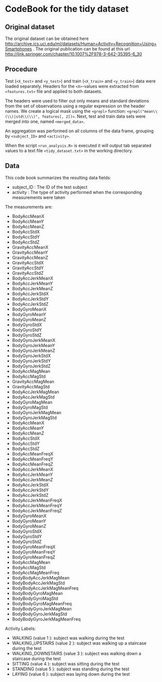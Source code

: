 # CodeBook for the tidy dataset

## Original dataset
The original dataset can be obtained here http://archive.ics.uci.edu/ml/datasets/Human+Activity+Recognition+Using+Smartphones . The original publication can be found at this url http://link.springer.com/chapter/10.1007%2F978-3-642-35395-6_30

## Procedure
Test (`<X_test>` and `<y_test>`) and train (`<X_train>` and `<y_train>`) data were loaded separately. 
Headers for the `<X>`-values were extracted from `<features.txt>` file and applied to both datasets.

The headers were used to filter out only means and standard deviations from the set of observations using a regular expression on the header names. 
We create a logical mask using the `<grepl>` function: `<grepl("mean\\(\\)|std\\(\\)", features[, 2])>`. 
Next, test and train data sets were merged into one, named `<merged_data>`. 

An aggregation was performed on all columns of the data frame, grouping by `<subject_ID>` and `<activity>`. 


When the script `<run_analysis.R>` is executed it will output tab separated values to a text file `<tidy_dataset.txt>` in the working directory.


## Data
This code book summarizes the resulting data fields:
* subject_ID : The ID of the test subject 
*  activity : The type of activity performed when the corresponding measurements were taken 

The measurements are:
* BodyAccMeanX
* BodyAccMeanY
* BodyAccMeanZ
* BodyAccStdX
* BodyAccStdY
* BodyAccStdZ
* GravityAccMeanX
* GravityAccMeanY
* GravityAccMeanZ
* GravityAccStdX
* GravityAccStdY
* GravityAccStdZ
* BodyAccJerkMeanX
* BodyAccJerkMeanY
* BodyAccJerkMeanZ
* BodyAccJerkStdX
* BodyAccJerkStdY
* BodyAccJerkStdZ
* BodyGyroMeanX
* BodyGyroMeanY
* BodyGyroMeanZ
* BodyGyroStdX
* BodyGyroStdY
* BodyGyroStdZ
* BodyGyroJerkMeanX
* BodyGyroJerkMeanY
* BodyGyroJerkMeanZ
* BodyGyroJerkStdX
* BodyGyroJerkStdY
* BodyGyroJerkStdZ
* BodyAccMagMean
* BodyAccMagStd
* GravityAccMagMean
* GravityAccMagStd
* BodyAccJerkMagMean
* BodyAccJerkMagStd
* BodyGyroMagMean
* BodyGyroMagStd
* BodyGyroJerkMagMean
* BodyGyroJerkMagStd
* BodyAccMeanX
* BodyAccMeanY
* BodyAccMeanZ
* BodyAccStdX
* BodyAccStdY
* BodyAccStdZ
* BodyAccMeanFreqX
* BodyAccMeanFreqY
* BodyAccMeanFreqZ
* BodyAccJerkMeanX
* BodyAccJerkMeanY
* BodyAccJerkMeanZ
* BodyAccJerkStdX
* BodyAccJerkStdY
* BodyAccJerkStdZ
* BodyAccJerkMeanFreqX
* BodyAccJerkMeanFreqY
* BodyAccJerkMeanFreqZ
* BodyGyroMeanX
* BodyGyroMeanY
* BodyGyroMeanZ
* BodyGyroStdX
* BodyGyroStdY
* BodyGyroStdZ
* BodyGyroMeanFreqX
* BodyGyroMeanFreqY
* BodyGyroMeanFreqZ
* BodyAccMagMean
* BodyAccMagStd
* BodyAccMagMeanFreq
* BodyBodyAccJerkMagMean
* BodyBodyAccJerkMagStd
* BodyBodyAccJerkMagMeanFreq
* BodyBodyGyroMagMean
* BodyBodyGyroMagStd
* BodyBodyGyroMagMeanFreq
* BodyBodyGyroJerkMagMean
* BodyBodyGyroJerkMagStd
* BodyBodyGyroJerkMagMeanFreq

Activity Labels:
* WALKING (value 1 ): subject was walking during the test 
* WALKING_UPSTAIRS (value 2 ): subject was walking up a staircase during the test 
* WALKING_DOWNSTAIRS (value 3 ): subject was walking down a staircase during the test 
* SITTING (value 4 ): subject was sitting during the test 
* STANDING (value 5 ): subject was standing during the test
* LAYING (value 6 ): subject was laying down during the test
